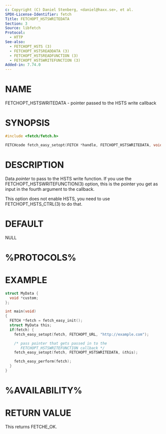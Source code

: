 ```yaml
---
c: Copyright (C) Daniel Stenberg, <daniel@haxx.se>, et al.
SPDX-License-Identifier: fetch
Title: FETCHOPT_HSTSWRITEDATA
Section: 3
Source: libfetch
Protocol:
  - HTTP
See-also:
  - FETCHOPT_HSTS (3)
  - FETCHOPT_HSTSREADDATA (3)
  - FETCHOPT_HSTSREADFUNCTION (3)
  - FETCHOPT_HSTSWRITEFUNCTION (3)
Added-in: 7.74.0
---
```


# NAME

FETCHOPT_HSTSWRITEDATA - pointer passed to the HSTS write callback

# SYNOPSIS

~~~c
#include <fetch/fetch.h>

FETCHcode fetch_easy_setopt(FETCH *handle, FETCHOPT_HSTSWRITEDATA, void *pointer);
~~~

# DESCRIPTION

Data *pointer* to pass to the HSTS write function. If you use the
FETCHOPT_HSTSWRITEFUNCTION(3) option, this is the pointer you get as
input in the fourth argument to the callback.

This option does not enable HSTS, you need to use FETCHOPT_HSTS_CTRL(3) to
do that.

# DEFAULT

NULL

# %PROTOCOLS%

# EXAMPLE

~~~c
struct MyData {
  void *custom;
};

int main(void)
{
  FETCH *fetch = fetch_easy_init();
  struct MyData this;
  if(fetch) {
    fetch_easy_setopt(fetch, FETCHOPT_URL, "http://example.com");

    /* pass pointer that gets passed in to the
       FETCHOPT_HSTSWRITEFUNCTION callback */
    fetch_easy_setopt(fetch, FETCHOPT_HSTSWRITEDATA, &this);

    fetch_easy_perform(fetch);
  }
}
~~~

# %AVAILABILITY%

# RETURN VALUE

This returns FETCHE_OK.
